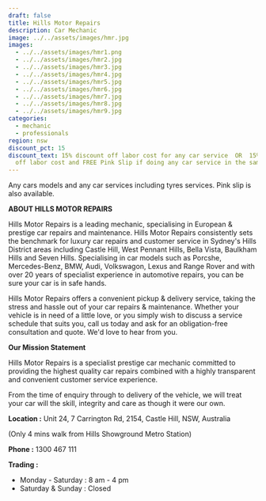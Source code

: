 ```yaml
---
draft: false
title: Hills Motor Repairs
description: Car Mechanic
image: ../../assets/images/hmr.jpg
images:
  - ../../assets/images/hmr1.png
  - ../../assets/images/hmr2.jpg
  - ../../assets/images/hmr3.jpg
  - ../../assets/images/hmr4.jpg
  - ../../assets/images/hmr5.jpg
  - ../../assets/images/hmr6.jpg
  - ../../assets/images/hmr7.jpg
  - ../../assets/images/hmr8.jpg
  - ../../assets/images/hmr9.jpg
categories:
  - mechanic
  - professionals
region: nsw
discount_pct: 15
discount_text: 15% discount off labor cost for any car service  OR  15% discount
  off labor cost and FREE Pink Slip if doing any car service in the same time
---
```


Any cars models and any car services including tyres services. Pink slip is also available.

**ABOUT HILLS MOTOR REPAIRS**

Hills Motor Repairs is a leading mechanic, specialising in European & prestige car repairs and maintenance. Hills Motor Repairs consistently sets the benchmark for luxury car repairs and customer service in Sydney's Hills District areas including Castle Hill, West Pennant Hills, Bella Vista, Baulkham Hills and Seven Hills. Specialising in car models such as Porcshe, Mercedes-Benz, BMW, Audi, Volkswagon, Lexus and Range Rover and with over 20 years of specialist experience in automotive repairs, you can be sure your car is in safe hands.

Hills Motor Repairs offers a convenient pickup & delivery service, taking the stress and hassle out of your car repairs & maintenance. Whether your vehicle is in need of a little love, or you simply wish to discuss a service schedule that suits you, call us today and ask for an obligation-free consultation and quote. We'd love to hear from you.

**Our Mission Statement**

Hills Motor Repairs is a specialist prestige car mechanic committed to providing the highest quality car repairs combined with a highly transparent and convenient customer service experience.

From the time of enquiry through to delivery of the vehicle, we will treat your car will the skill, integrity and care as though it were our own.

**Location :** Unit 24, 7 Carrington Rd, 2154, Castle Hill, NSW, Australia

(Only 4 mins walk from Hills Showground Metro Station)

**Phone :** 1300 467 111

**Trading :**

- Monday - Saturday : 8 am - 4 pm
- Saturday & Sunday : Closed
